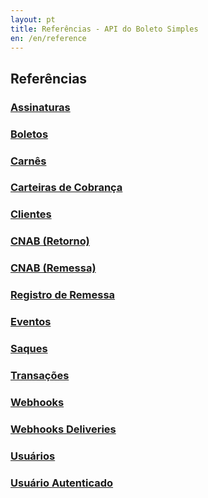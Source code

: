 ```yaml
---
layout: pt
title: Referências - API do Boleto Simples
en: /en/reference
---
```


## Referências

### [Assinaturas](/reference/v1/customer_subscriptions)

### [Boletos](/reference/v1/bank_billets)

### [Carnês](/reference/v1/installments)

### [Carteiras de Cobrança](/reference/v1/bank_billet_accounts)

### [Clientes](/reference/v1/customers)

### [CNAB (Retorno)](/reference/v1/discharges)

### [CNAB (Remessa)](/reference/v1/remittances)

### [Registro de Remessa](/reference/v1/bank_billet_remittances)

### [Eventos](/reference/v1/events)

### [Saques](/reference/v1/withdrawals)

### [Transações](/reference/v1/transactions)

### [Webhooks](/reference/v1/webhooks)

### [Webhooks Deliveries](/reference/v1/webhook_deliveries)

### [Usuários](/reference/v1/users)

### [Usuário Autenticado](/reference/v1/userinfo)

<!-- ### [API de Parceiros](/reference/v1/partner/users) -->
